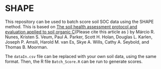 # SHAPE

This repository can be used to batch score soil SOC data using the SHAPE method. This is based on [The soil health assessment protocol and evaluation applied to soil organic C](https://acsess.onlinelibrary.wiley.com/doi/10.1002/saj2.20244)(Please cite this article as [](https://doi.org/10.1002/saj2.20244)) by Márcio R. Nunes,  Kristen S. Veum,  Paul A. Parker,  Scott H. Holan,  Douglas L. Karlen,  Joseph P. Amsili, Harold M. van Es,  Skye A. Wills,  Cathy A. Seybold, and Thomas B. Moorman.

The `dataIn.csv` file can be replaced with your own soil data, using the same format. Then, the R file `Batch_Score.R` can be run to generate scores.
